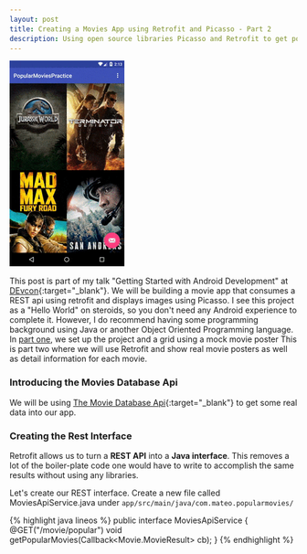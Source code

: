 ```yaml
---
layout: post
title: Creating a Movies App using Retrofit and Picasso - Part 2
description: Using open source libraries Picasso and Retrofit to get popular movies from a REST api.
---
```

![alt text](/public/images/movies-app/pop-movies.gif "Popular Movies app animated image preview")

This post is part of my talk "Getting Started with Android Development" at [DEvcon](http://devcon.dominionenterprises.com/2015/){:target="_blank"}.
We will be building a movie app that consumes a REST api using retrofit and displays images using Picasso. I see this project as a "Hello World" on steroids,
so you don't need any Android experience to complete it. However, I do recommend having some programming background using Java or another Object Oriented Programming language.
In [part one](/2015/10/06/creating-movies-app-retrofit-picasso-android/), we set up the project and a grid using a mock movie poster
This is part two where we will use Retrofit
and show real movie posters as well as detail information for each movie.
<!--more-->

### Introducing the Movies Database Api
We will be using [The Movie Database Api](http://themoviedb.org){:target="_blank"} to get some real data into our app.

 	

### Creating the Rest Interface
Retrofit allows us to turn a **REST API** into a **Java interface**. This removes a lot of the boiler-plate code one would have to write to accomplish the same results without using any libraries.

Let's create our REST interface.
Create a new file called MoviesApiService.java under `app/src/main/java/com.mateo.popularmovies/`

{% highlight java lineos %}
public interface MoviesApiService {
    @GET("/movie/popular")
    void getPopularMovies(Callback<Movie.MovieResult> cb);
}
{% endhighlight %}





